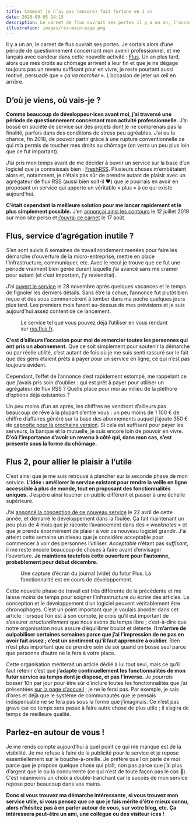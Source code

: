 ```yaml
---
title: Comment je n’ai pas (encore) fait fortune en 1 an
date: 2020-09-05 14:15
description: Le carnet de flus ouvrait ses portes il y a un an, l’occasion de revenir sur mes difficultés et ce que j’ai appris sur cette période.
illustration: images/rss-main-page.png
---
```


Il y a un an, le carnet de flus ouvrait ses portes. Je sortais alors d’une
période de questionnement concernant mon avenir professionnel, et me lançais
avec candeur dans cette nouvelle activité : [Flus](https://flus.fr). Un an plus
tard, alors que mes droits au chômage arrivent à leur fin et que je ne dégage
toujours pas un revenu suffisant pour en vivre, je reste pourtant aussi motivé,
persuadé que « _ça va marcher_ ». L’occasion de jeter un œil en arrière.

## D’où je viens, où vais-je ?

**Comme beaucoup de développeur‧ices avant moi, j’ai traversé une période de
questionnement concernant mon activité professionnelle.** J’ai bossé en société
de service sur des projets dont je ne comprenais pas la finalité, parfois dans
des conditions de stress peu agréables. J’ai eu la chance, fin 2018, de pouvoir
partir grâce à une rupture conventionnelle ce qui m’a permis de toucher mes
droits au chômage (on verra un peu plus loin que ce fut important).

J’ai pris mon temps avant de me décider à ouvrir un service sur la base d’un
logiciel que je connaissais bien : [FreshRSS](https://freshrss.org). Plusieurs
choses m’embêtaient alors et, notamment, je n’étais pas sûr de prendre autant
de plaisir avec un agrégateur de flux <abbr>RSS</abbr> (aussi bien soit-il ❤)
que je pourrais en avoir en proposant un service qui apporte un véritable
« plus » à ce qui existe aujourd’hui.

**C’était cependant la meilleure solution pour me lancer rapidement et le plus
simplement possible.** J’en [annonçai ainsi les contours](https://marienfressinaud.fr/mon-futur-service-de-veille.html)
le 12 juillet 2019 sur mon site perso et [j’ouvrai ce carnet](bonjour-le-monde.html)
le 17 août.

## Flus, service d’agrégation inutile ?

S’en sont suivis 6 semaines de travail rondement menées pour faire les démarche
d’ouverture de la micro-entreprise, mettre en place l’infrastructure,
communiquer, etc. Avec le recul je trouve que ce fut une période vraiment bien
gérée durant laquelle j’ai avancé sans me cramer pour autant (et c’est
important, j’y reviendrai).

J’ai [ouvert le service](ouverture.html) le 28 novembre après quelques vacances
et le temps de fignoler les derniers détails. Sans être la cohue, l’annonce fut
plutôt bien reçue et des sous commencèrent à tomber dans ma poche quelques
jours plus tard. Les premiers mois furent au-dessus de mes prévisions et je
suis aujourd’hui assez content de ce lancement.

<figure>
    <img alt="" src="images/rss-main-page.png" class="illustration illustration--figure illustration--bordered" />
    <figcaption>
        Le service tel que vous pouvez déjà l’utiliser en vous rendant sur
        <a href="https://rss.flus.fr">rss.flus.fr</a>.
    </figcaption>
</figure>

**C’est d’ailleurs l’occasion pour moi de remercier toutes les personnes qui ont
pris un abonnement.** Que ce soit simplement pour soutenir la démarche ou par
réelle utilité, c’est autant de fois où je me suis senti rassuré sur le fait
que des gens étaient prêts à payer pour un service en ligne, ce qui n’est pas
toujours évident.

Cependant, l’effet de l’annonce s’est rapidement estompé, me rappelant ce que
j’avais pris soin d’oublier : qui est prêt à payer pour utiliser un agrégateur
de flux <abbr>RSS</abbr> ? Quelle place pour moi au milieu de la pléthore
d’options déjà existantes ?

Un peu moins d’un an après, les chiffres ne vendront d’ailleurs pas beaucoup de
rêve à la plupart d’entre vous : un peu moins de 1 100 € de chiffre d’affaires
généré sur la base des abonnements auquel j’ajoute 350 € de [cagnotte pour la
prochaine version](https://flus.fr/cagnotte). Si cela est suffisant pour payer
les serveurs, la banque et la mutuelle, je suis encore loin de pouvoir en
vivre. **D’où l’importance d’avoir un revenu à côté qui, dans mon cas, s’est
présenté sous la forme du chômage.**

## Flus 2, pour allier le plaisir à l’utile

C’est ainsi que je me suis retrouvé à plancher sur la seconde phase de mon
service. **L’idée : améliorer le service existant pour rendre la veille en
ligne accessible à plus de monde, tout en proposant des fonctionnalités
uniques.** J’espère ainsi toucher un public différent et passer à une échelle
supérieure.

J’ai [annoncé la conception de ce nouveau service](flus-media-social-citoyen.html)
le 22 avril de cette année, et démarré le développement dans la foulée. Ça fait
maintenant un peu plus de 4 mois que je raconte l’avancement dans des
« <em lang="en">weeknotes</em> » et que je prends énormément de plaisir à voir
ce nouveau logiciel grandir. J’ai atteint cette semaine un niveau que je
considère acceptable pour commencer à voir des personnes l’utiliser.
_Acceptable_ n’étant pas _suffisant_, il me reste encore beaucoup de choses à
faire avant d’envisager l’ouverture. **Je maintiens toutefois cette ouverture
pour l’automne, probablement pour début décembre.**

<figure>
    <img alt="" src="images/flusio-news-2.png" class="illustration illustration--figure illustration--bordered" />
    <figcaption>
        Une capture d’écran du journal (vide) du futur Flus. La fonctionnalité
        est en cours de développement.
    </figcaption>
</figure>

Cette nouvelle phase de travail est très différente de la précédente et me
laisse moins de temps pour soigner l’infrastructure ou écrire des articles. La
conception et le développement d’un logiciel peuvent véritablement être
chronophages. C’est un point important que je voulais aborder dans cet
article : lorsque l’on est à son compte, je crois qu’il est important de
s’assurer _structurellement_ que nous avons du temps libre ; c’est-à-dire que
notre organisation nous assure d’équilibrer boulot et détente. **Il m’arrive de
culpabiliser certaines semaines parce que j’ai l’impression de ne pas en avoir
fait assez ; c’est un sentiment qu’il faut apprendre à oublier.** Rien n’est
plus important que de prendre soin de soi quand on bosse seul parce que
personne d’autre ne le fera à votre place.

Cette organisation mériterait un article dédié à lui tout seul, mais ce qu’il
faut retenir c’est que **j’adapte continuellement les fonctionnalités de mon
futur service au temps dont je dispose, et pas l’inverse.** Je _pourrais_
bosser 10h par jour pour être sûr d’inclure toutes les fonctionnalités que j’ai
présentées [sur la page d’accueil](https://flus.fr/) ; je ne le ferai pas. Par
exemple, je sais d’ores et déjà que le système de communautés que je pensais
indispensable ne se fera pas sous la forme que j’imaginais. Ce n’est pas grave
car ce temps sera passé à faire autre chose de plus utile ; il s’agira de temps
de meilleure qualité.

## Parlez-en autour de vous !

Je me rends compte aujourd’hui à quel point ce qui me manque est de la
visibilité. Je me refuse à faire de la publicité pour le service et je repose
essentiellement sur le bouche-à-oreille. Je préfère que l’on parle de moi parce
que je propose quelque chose qui plaît, non pas parce que j’ai plus d’argent
que le ou la concurrente (ce qui n’est de toute façon pas le cas 😬). C’est
néanmoins un choix à double-tranchant car le succès de mon service repose pour
beaucoup dans vos mains.

**Donc si vous trouvez ma démarche intéressante, si vous trouvez mon service
utile, si vous pensez que ce que je fais mérite d’être mieux connu, alors
n’hésitez pas à en parler autour de vous, sur votre blog, etc. Ça intéressera
peut-être un ami, une collègue ou des visiteur‧ices !**
